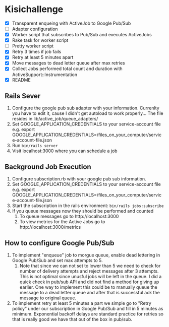 # Kisichallenge

- [x] Transparent enqueing with ActiveJob to Google Pub/Sub
- [ ] Adapter configuration
- [x] Worker script that subscribes to Pub/Sub and executes ActiveJobs
- [x] Rake task for worker script
- [ ] Pretty worker script
- [x] Retry 3 times if job fails
- [x] Retry at least 5 minutes apart
- [x] Move messages to dead letter queue after max retries
- [x] Collect Jobs performed total count and duration with ActiveSupport::Instrumentation
- [x] README

## Rails Sever

1. Configure the google pub sub adapter with your information. Currenlty you have to edit it, cause I didn't get autoload to work properly... The file resides in lib/active_job/queue_adapters/
2. Set GOOGLE_APPLICATION_CREDENTIALS to your service-account file e.g. export GOOGLE_APPLICATION_CREDENTIALS=/files_on_your_computer/service-account-file.json
3. Run `bin/rails server`
4. Visit localhost:3000 where you can schedule a job

## Background Job Execution

1. Configure subscription.rb with your google pub sub information.
2. Set GOOGLE_APPLICATION_CREDENTIALS to your service-account file e.g. export GOOGLE_APPLICATION_CREDENTIALS=/files_on_your_computer/service-account-file.json
3. Start the subscription in the rails environment: `bin/rails jobs:subscribe`
4. If you queue messages now they should be performed and counted
    1. To queue messages go to http://localhost:3000
    2. To view metrics for the Active Jobs go to http://localhost:3000/metrics

## How to configure Google Pub/Sub

1. To implement "enqueue" job to morgue queue, enable dead lettering in Google Pub/Sub and set max attempts to 5.
    1. Note that since we can not set to lower than 5 we need to check for number of delivery attempts and reject messages after 3 attempts. This is not optimal since unusful jobs will be left in the queue. I did a quick check in pub/sub API and did not find a method for giving up earlier. One way to implement this could be to manually queue the message to a dead letter queue and after that is successful ack the message to original queue.
2. To implement retry at least 5 minutes a part we simple go to "Retry policy" under our subscription in Google Pub/Sub and fill in 5 minutes as minimum. Exponential backoff delays are standard practice for retries so that is really good we have that out of the box in pub/sub.
